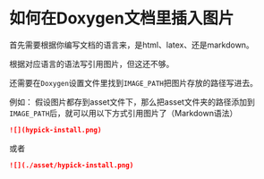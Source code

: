 # 如何在Doxygen文档里插入图片

首先需要根据你编写文档的语言来，是html、latex、还是markdown。

根据对应语言的语法写引用图片，但这还不够。

还需要在`Doxygen`设置文件里找到`IMAGE_PATH`把图片存放的路径写进去。

例如：
假设图片都存到asset文件下，那么把asset文件夹的路径添加到`IMAGE_PATH`后，就可以用以下方式引用图片了（Markdown语法）
```markdown
![](hypick-install.png)
```
或者
```markdown
![](./asset/hypick-install.png)
```

